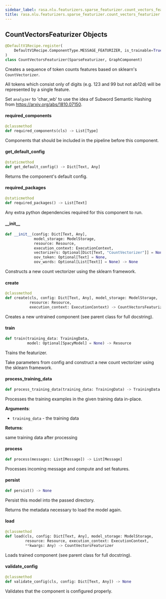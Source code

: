 ```yaml
---
sidebar_label: rasa.nlu.featurizers.sparse_featurizer.count_vectors_featurizer
title: rasa.nlu.featurizers.sparse_featurizer.count_vectors_featurizer
---
```

## CountVectorsFeaturizer Objects

```python
@DefaultV1Recipe.register(
    DefaultV1Recipe.ComponentType.MESSAGE_FEATURIZER, is_trainable=True
)
class CountVectorsFeaturizer(SparseFeaturizer, GraphComponent)
```

Creates a sequence of token counts features based on sklearn&#x27;s `CountVectorizer`.

All tokens which consist only of digits (e.g. 123 and 99
but not ab12d) will be represented by a single feature.

Set `analyzer` to &#x27;char_wb&#x27;
to use the idea of Subword Semantic Hashing
from https://arxiv.org/abs/1810.07150.

#### required\_components

```python
@classmethod
def required_components(cls) -> List[Type]
```

Components that should be included in the pipeline before this component.

#### get\_default\_config

```python
@staticmethod
def get_default_config() -> Dict[Text, Any]
```

Returns the component&#x27;s default config.

#### required\_packages

```python
@staticmethod
def required_packages() -> List[Text]
```

Any extra python dependencies required for this component to run.

#### \_\_init\_\_

```python
def __init__(config: Dict[Text, Any],
             model_storage: ModelStorage,
             resource: Resource,
             execution_context: ExecutionContext,
             vectorizers: Optional[Dict[Text, "CountVectorizer"]] = None,
             oov_token: Optional[Text] = None,
             oov_words: Optional[List[Text]] = None) -> None
```

Constructs a new count vectorizer using the sklearn framework.

#### create

```python
@classmethod
def create(cls, config: Dict[Text, Any], model_storage: ModelStorage,
           resource: Resource,
           execution_context: ExecutionContext) -> CountVectorsFeaturizer
```

Creates a new untrained component (see parent class for full docstring).

#### train

```python
def train(training_data: TrainingData,
          model: Optional[SpacyModel] = None) -> Resource
```

Trains the featurizer.

Take parameters from config and
construct a new count vectorizer using the sklearn framework.

#### process\_training\_data

```python
def process_training_data(training_data: TrainingData) -> TrainingData
```

Processes the training examples in the given training data in-place.

**Arguments**:

- `training_data` - the training data
  

**Returns**:

  same training data after processing

#### process

```python
def process(messages: List[Message]) -> List[Message]
```

Processes incoming message and compute and set features.

#### persist

```python
def persist() -> None
```

Persist this model into the passed directory.

Returns the metadata necessary to load the model again.

#### load

```python
@classmethod
def load(cls, config: Dict[Text, Any], model_storage: ModelStorage,
         resource: Resource, execution_context: ExecutionContext,
         **kwargs: Any) -> CountVectorsFeaturizer
```

Loads trained component (see parent class for full docstring).

#### validate\_config

```python
@classmethod
def validate_config(cls, config: Dict[Text, Any]) -> None
```

Validates that the component is configured properly.

